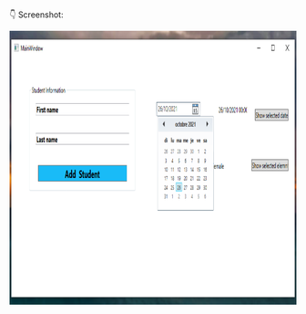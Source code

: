 
:point_down: Screenshot:

<p align="center">
  <img src="https://github.com/REZZAGLOBZANadjah/C_Sharp_basics/blob/main/WpfAppGUIGroupBoxcontrol%2BDatePickercontrol/WpfAppGUIGroupBoxcontrol%2BDatePickercontrol.png" height="480px" alt="">
</p>
